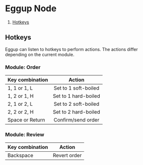 Eggup Node
==========


1. [Hotkeys](#user-content-hotkeys)


Hotkeys
-------

Eggup can listen to hotkeys to perform actions.
The actions differ depending on the current module.


### Module: Order

| Key combination  | Action               |
| ---------------- |:--------------------:|
| 1, 1 or 1, L     | Set to 1 soft-boiled |
| 1, 2 or 1, H     | Set to 1 hard-boiled |
| 2, 1 or 2, L     | Set to 2 soft-boiled |
| 2, 2 or 2, H     | Set to 2 hard-boiled |
| Space or Return  | Confirm/send order   |

### Module: Review

| Key combination  | Action       |
| ---------------- |:------------:|
| Backspace        | Revert order |
